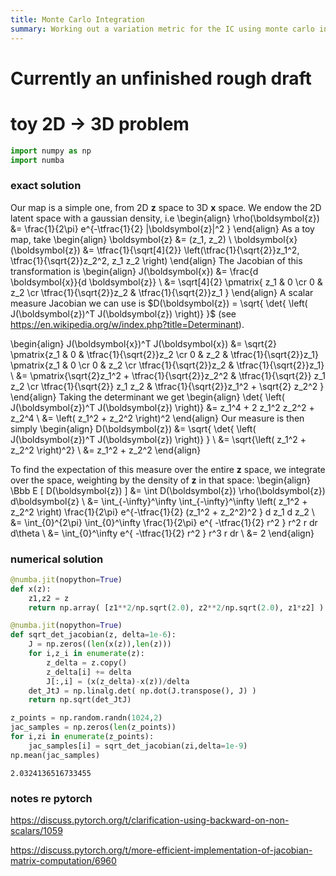 ```yaml
---
title: Monte Carlo Integration
summary: Working out a variation metric for the IC using monte carlo integration of a toy problem
---
```


# Currently an unfinished rough draft

# toy 2D → 3D problem


```python
import numpy as np
import numba
```

### exact solution

Our map is a simple one, from 2D $\boldsymbol{z}$ space to 3D $\boldsymbol{x}$ space.  We endow the 2D latent space with a gaussian density, i.e
\begin{align}
\rho(\boldsymbol{z}) &= \frac{1}{2\pi} e^{-\tfrac{1}{2} |\boldsymbol{z}|^2 }
\end{align}
As a toy map, take
\begin{align}
\boldsymbol{z} &= (z_1, z_2) \\
\boldsymbol{x}(\boldsymbol{z}) &= \tfrac{1}{\sqrt[4]{2}} \left(\tfrac{1}{\sqrt{2}}z_1^2, \tfrac{1}{\sqrt{2}}z_2^2, z_1 z_2 \right)
\end{align}
The Jacobian of this transformation is
\begin{align}
J(\boldsymbol{x}) &= \frac{d \boldsymbol{x}}{d \boldsymbol{z}} \\
                  &= \sqrt[4]{2} \pmatrix{          z_1          &             0       \cr
                                                     0           &            z_2      \cr
                                          \tfrac{1}{\sqrt{2}}z_2 & \tfrac{1}{\sqrt{2}}z_1 }
\end{align}
A scalar measure Jacobian we can use is $D(\boldsymbol{z}) = \sqrt{ \det{ \left( J(\boldsymbol{z})^T J(\boldsymbol{z}) \right)} }$ (see https://en.wikipedia.org/w/index.php?title=Determinant).

\begin{align}
J(\boldsymbol{x})^T J(\boldsymbol{x}) &= \sqrt{2}
                                         \pmatrix{z_1 &  0  & \tfrac{1}{\sqrt{2}}z_2 \cr
                                                   0  & z_2 & \tfrac{1}{\sqrt{2}}z_1}
                                         \pmatrix{z_1 &  0  \cr 0  & z_2 \cr
                                                  \tfrac{1}{\sqrt{2}}z_2 & \tfrac{1}{\sqrt{2}}z_1} \\
                                      &= \pmatrix{\sqrt{2}z_1^2 + \tfrac{1}{\sqrt{2}}z_2^2 & \tfrac{1}{\sqrt{2}} z_1 z_2 \cr
                                                     \tfrac{1}{\sqrt{2}} z_1 z_2   & \tfrac{1}{\sqrt{2}}z_1^2 + \sqrt{2} z_2^2 }
\end{align}
Taking the determinant we get
\begin{align}
\det{ \left( J(\boldsymbol{z})^T J(\boldsymbol{z}) \right)} &= z_1^4 + 2 z_1^2 z_2^2 + z_2^4 \\
                                                            &= \left( z_1^2 + z_2^2 \right)^2
\end{align}
Our measure is then simply
\begin{align}
D(\boldsymbol{z}) &= \sqrt{ \det{ \left( J(\boldsymbol{z})^T J(\boldsymbol{z}) \right)} } \\
                  &= \sqrt{\left( z_1^2 + z_2^2 \right)^2} \\
                  &= z_1^2 + z_2^2
\end{align}

To find the expectation of this measure over the entire $\boldsymbol{z}$ space, we integrate over the space, weighting by the density of $\boldsymbol{z}$ in that space:
\begin{align}
\Bbb E [ D(\boldsymbol{z}) ] &= \int D(\boldsymbol{z}) \rho(\boldsymbol{z}) d\boldsymbol{z} \\
                             &= \int_{-\infty}^\infty \int_{-\infty}^\infty \left( z_1^2 + z_2^2 \right)
                                \frac{1}{2\pi} e^{-\tfrac{1}{2} (z_1^2 + z_2^2)^2 } d z_1 d z_2 \\
                             &= \int_{0}^{2\pi} \int_{0}^\infty \frac{1}{2\pi} e^{ -\tfrac{1}{2} r^2 } r^2 r dr d\theta \\
                             &= \int_{0}^\infty e^{ -\tfrac{1}{2} r^2 } r^3 r dr \\
                             &= 2
\end{align}

### numerical solution


```python
@numba.jit(nopython=True)
def x(z):
    z1,z2 = z
    return np.array( [z1**2/np.sqrt(2.0), z2**2/np.sqrt(2.0), z1*z2] ) / np.sqrt(np.sqrt(2.0))
```


```python
@numba.jit(nopython=True)
def sqrt_det_jacobian(z, delta=1e-6):
    J = np.zeros((len(x(z)),len(z)))
    for i,z_i in enumerate(z):
        z_delta = z.copy()
        z_delta[i] += delta
        J[:,i] = (x(z_delta)-x(z))/delta
    det_JtJ = np.linalg.det( np.dot(J.transpose(), J) )
    return np.sqrt(det_JtJ)
```


```python
z_points = np.random.randn(1024,2)
jac_samples = np.zeros(len(z_points))
for i,zi in enumerate(z_points):
    jac_samples[i] = sqrt_det_jacobian(zi,delta=1e-9)
np.mean(jac_samples)
```




    2.0324136516733455



### notes re pytorch

https://discuss.pytorch.org/t/clarification-using-backward-on-non-scalars/1059

https://discuss.pytorch.org/t/more-efficient-implementation-of-jacobian-matrix-computation/6960


```python

```
